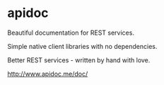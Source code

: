apidoc
======

Beautiful documentation for REST services.

Simple native client libraries with no dependencies.

Better REST services - written by hand with love.

http://www.apidoc.me/doc/
